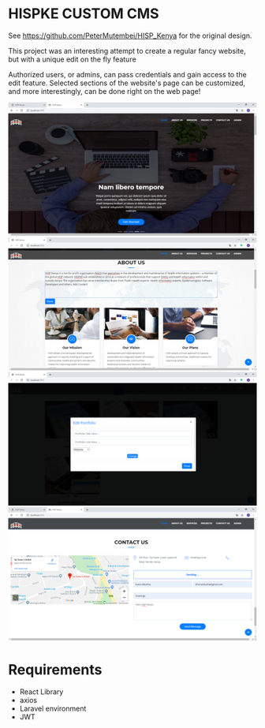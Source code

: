 # HISPKE CUSTOM CMS

See https://github.com/PeterMutembei/HISP_Kenya for the original design. 
<p>This project was an interesting attempt to create a regular fancy website, but with a unique edit on the fly feature</p>
<p>Authorized users, or admins, can pass credentials and gain access to the edit feature. Selected sections of the website's page can be customized,
and more interestingly, can be done right on the web page!</p>

![testing](https://github.com/MbuthiaWaKihara/HISP/blob/master/screenshots/intro.png)
![testing](https://github.com/MbuthiaWaKihara/HISP/blob/master/screenshots/abouts.png)
![testing](https://github.com/MbuthiaWaKihara/HISP/blob/master/screenshots/portfolio.png)
![testing](https://github.com/MbuthiaWaKihara/HISP/blob/master/screenshots/mailing.png)

# Requirements
<ul>
<li>React Library</li>
<li>axios</li>
<li>Laravel environment</li>
<li>JWT</li>
</ul>